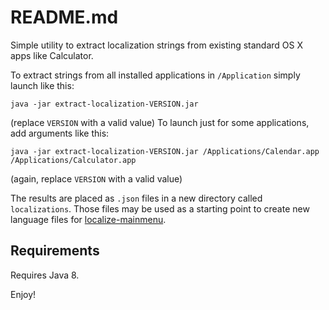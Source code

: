 README.md
=========

Simple utility to extract localization strings from existing standard OS X apps like Calculator.

To extract strings from all installed applications in `/Application`
simply launch like this:

    java -jar extract-localization-VERSION.jar


(replace `VERSION` with a valid value)
To launch just for some applications, add arguments like this:

    java -jar extract-localization-VERSION.jar /Applications/Calendar.app /Applications/Calculator.app


(again, replace `VERSION` with a valid value)

The results are placed as `.json` files in a new directory called `localizations`.
Those files may be used as a starting point to create new language files for
[localize-mainmenu](https://github.com/maremmle/localize-mainmenu).


## Requirements

Requires Java 8.


Enjoy!
